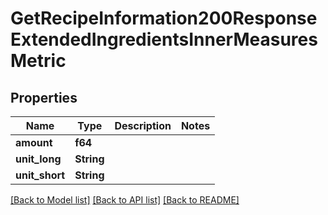 # GetRecipeInformation200ResponseExtendedIngredientsInnerMeasuresMetric

## Properties

Name | Type | Description | Notes
------------ | ------------- | ------------- | -------------
**amount** | **f64** |  | 
**unit_long** | **String** |  | 
**unit_short** | **String** |  | 

[[Back to Model list]](../README.md#documentation-for-models) [[Back to API list]](../README.md#documentation-for-api-endpoints) [[Back to README]](../README.md)


